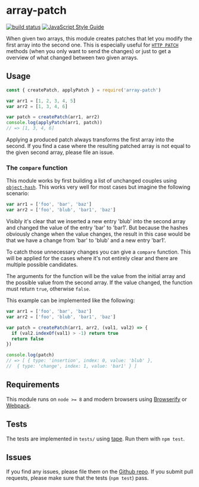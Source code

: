 # array-patch

[![build status](https://secure.travis-ci.org/MaxGfeller/array-patch.png)](http://travis-ci.org/MaxGfeller/array-patch)
[![JavaScript Style Guide](https://img.shields.io/badge/code_style-standard-brightgreen.svg)](https://standardjs.com)

When given two arrays, this module creates patches that let you modify the first
array into the second one. This is especially useful for [`HTTP PATCH`](https://tools.ietf.org/html/rfc5789) methods (when
you only want to send the changes) or just to get a overview of what changed between
two given arrays.

## Usage

```javascript
const { createPatch, applyPatch } = require('array-patch')

var arr1 = [1, 2, 3, 4, 5]
var arr2 = [1, 3, 4, 6]

var patch = createPatch(arr1, arr2)
console.log(applyPatch(arr1, patch))
// => [1, 3, 4, 6]
```

Applying a produced patch always transforms the first array into the second. If you
find a case where the resulting patched array is not equal to the given second array,
please file an issue.

### The `compare` function

This module works by first building a list of unchanged couples using
[`object-hash`](https://npm.im/object-hash). This works very well for most cases
but imagine the following scenario:

```javascript
var arr1 = ['foo', 'bar', 'baz']
var arr2 = ['foo', 'blub', 'bar1', 'baz']
```

Visibly it's clear that we inserted a new entry 'blub' into the second array
and changed the value of the entry 'bar' to 'bar1'. But because the hashes
obviously change when the value changes, the result in this case would be that
we have a change from 'bar' to 'blub' and a new entry 'bar1'.

To catch those unnecessary changes you can give a `compare` function. This will
be applied for the cases where it's not entirely clear and there are multiple
possible candidates.

The arguments for the function will be the value from the initial array and the
possible value from the second array. If the value changed, the function must
return `true`, otherwise `false`.

This example can be implemented like the following:

```javascript
var arr1 = ['foo', 'bar', 'baz']
var arr2 = ['foo', 'blub', 'bar1', 'baz']

var patch = createPatch(arr1, arr2, (val1, val2) => {
  if (val2.indexOf(val1) > -1) return true
  return false
})

console.log(patch)
// => [ { type: 'insertion', index: 0, value: 'blub' },
//  { type: 'change', index: 1, value: 'bar1' } ]
```

## Requirements

This module runs on `node >= 8` and modern browsers using [Browserify](http://browserify.org/)
or [Webpack](https://webpack.js.org/).

## Tests

The tests are implemented in `tests/` using [tape](https://www.npmjs.com/package/tape). Run them with `npm test`.

## Issues

If you find any issues, please file them on the [Github repo](https://github.com/MaxGfeller/array-patch). If
you submit pull requests, please make sure that the tests (`npm test`) pass.
